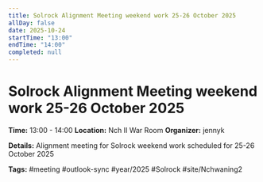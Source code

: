 ```yaml
---
title: Solrock Alignment Meeting weekend work 25-26 October 2025
allDay: false
date: 2025-10-24
startTime: "13:00"
endTime: "14:00"
completed: null
---
```


# Solrock Alignment Meeting weekend work 25-26 October 2025

**Time:** 13:00 - 14:00
**Location:** Nch II War Room
**Organizer:** jennyk

**Details:**
Alignment meeting for Solrock weekend work scheduled for 25-26 October 2025

**Tags:** #meeting #outlook-sync #year/2025 #Solrock #site/Nchwaning2
